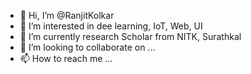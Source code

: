 - 👋 Hi, I’m @RanjitKolkar
- 👀 I’m interested in dee learning, IoT, Web, UI
- 🌱 I’m currently research Scholar from NITK, Surathkal
- 💞️ I’m looking to collaborate on ...
- 📫 How to reach me ...

<!---
RanjitKolkar/RanjitKolkar is a ✨ special ✨ repository because its `README.md` (this file) appears on your GitHub profile.
You can click the Preview link to take a look at your changes.
--->

